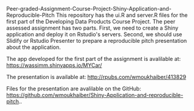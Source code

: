 Peer-graded-Assignment-Course-Project-Shiny-Application-and-Reproducible-Pitch
This repository has the ui.R and server.R files for the first part of the Developing Data Products Course Project. The peer assessed assignment has two parts. First, we need to create a Shiny application and deploy it on Rstudio's servers. Second, we should use Slidify or Rstudio Presenter to prepare a reproducible pitch presentation about the application.

The app developed for the first part of the assignment is avalilable at: https://wassimm.shinyapps.io/MYCar/

The presentation is available at: http://rpubs.com/wmoukhaiber/413829

Files for the presentation are avalilable on the GitHub: https://github.com/wmoukhaiber/Shiny-Application-and-reproducible-pitch..
